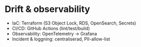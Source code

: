 # Drift & observability

- IaC: Terraform (S3 Object Lock, RDS, OpenSearch, Secrets)
- CI/CD: GitHub Actions (lint/test/build)
- Observability: OpenTelemetry → Grafana
- Incident & loggning: centraliserad, PII-allow-list


